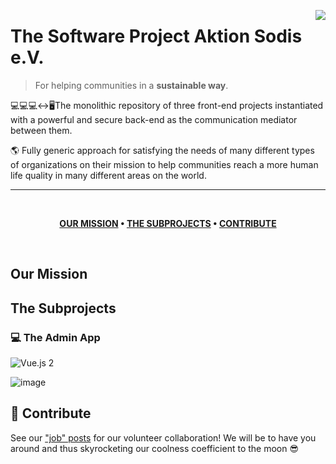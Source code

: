 [<img src="https://static.wixstatic.com/media/4c7cb4_417d9220d9a841a9978ae574fb7f24ae~mv2.png/v1/fill/w_221,h_221,al_c,q_85,usm_0.66_1.00_0.01/Logo%20sun%20grunge_edited_edited_edited.webp" align="right" />](https://www.aktion-sodis.org/?lang=en)

# The Software Project Aktion Sodis e.V.
> For helping communities in a **sustainable way**.

💻💻💻↔️🖥️The monolithic repository of three front-end projects instantiated with a powerful and secure back-end as the communication mediator between them.

🌎 Fully generic approach for satisfying the needs of many different types of organizations on their mission to help communities reach a more human life quality in many different areas on the world.

---

<br />

<div align="center">

**[OUR MISSION](https://github.com/Aktion-Sodis/software-main#our-mission) • 
[THE SUBPROJECTS](https://github.com/Aktion-Sodis/software-main#our-mission) • 
[CONTRIBUTE](https://github.com/Aktion-Sodis/software-main#our-mission)**

</div>

<br />

## Our Mission

## The Subprojects

### 💻 The Admin App
![Vue.js 2](https://img.shields.io/badge/vue-2.x-brightgreen.svg)

![image](https://user-images.githubusercontent.com/4698720/147454315-1a985342-36aa-4661-aada-43fede5deb97.png)

## 🙌 Contribute

See our ["job" posts](https://cloud.collective-incubator.de/teams/aktion-sodis) for our volunteer collaboration! We will be to have you around and thus skyrocketing our coolness coefficient to the moon 😎
